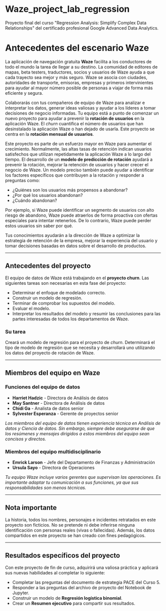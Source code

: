 # Waze_project_lab_regression
Proyecto final del curso "Regression Analysis: Simplify Complex Data Relationships" del certificado profesional  Google Advanced Data Analytics.


# Antecedentes del escenario Waze

La aplicación de navegación gratuita **Waze** facilita a los conductores de todo el mundo la tarea de llegar a su destino. La comunidad de editores de mapas, beta testers, traductores, socios y usuarios de Waze ayuda a que cada trayecto sea mejor y más seguro. Waze se asocia con ciudades, autoridades de transporte, emisoras, empresas y primeros intervinientes para ayudar al mayor número posible de personas a viajar de forma más eficiente y segura.

Colaborarás con tus compañeros de equipo de Waze para analizar e interpretar los datos, generar ideas valiosas y ayudar a los líderes a tomar decisiones de negocio informadas. Tu equipo está a punto de comenzar un nuevo proyecto para ayudar a prevenir la **rotación de usuarios** en la aplicación Waze. El *churn* cuantifica el número de usuarios que han desinstalado la aplicación Waze o han dejado de usarla. Este proyecto se centra en la **rotación mensual de usuarios**.

Este proyecto es parte de un esfuerzo mayor en Waze para aumentar el crecimiento. Normalmente, las altas tasas de retención indican usuarios satisfechos que utilizan repetidamente la aplicación Waze a lo largo del tiempo. El desarrollo de un **modelo de predicción de rotación** ayudará a prevenir la rotación, mejorar la retención de usuarios y hacer crecer el negocio de Waze. Un modelo preciso también puede ayudar a identificar los factores específicos que contribuyen a la rotación y responder a preguntas como:

- ¿Quiénes son los usuarios más propensos a abandonar?
- ¿Por qué los usuarios abandonan?
- ¿Cuándo abandonan?

Por ejemplo, si Waze puede identificar un segmento de usuarios con alto riesgo de abandono, Waze puede atraerlos de forma proactiva con ofertas especiales para intentar retenerlos. De lo contrario, Waze puede perder estos usuarios sin saber por qué.

Tus conocimientos ayudarán a la dirección de Waze a optimizar la estrategia de retención de la empresa, mejorar la experiencia del usuario y tomar decisiones basadas en datos sobre el desarrollo de productos.

---

## Antecedentes del proyecto

El equipo de datos de Waze está trabajando en el **proyecto churn**. Las siguientes tareas son necesarias en esta fase del proyecto:

- Determinar el enfoque de modelado correcto.
- Construir un modelo de regresión.
- Terminar de comprobar los supuestos del modelo.
- Evaluar el modelo.
- Interpretar los resultados del modelo y resumir las conclusiones para las partes interesadas de todos los departamentos de Waze.

### Su tarea

Creará un modelo de regresión para el proyecto de *churn*. Determinará el tipo de modelo de regresión que se necesita y desarrollará uno utilizando los datos del proyecto de rotación de Waze.

---

## Miembros del equipo en Waze

### Funciones del equipo de datos

- **Harriet Hadzic** - Directora de Análisis de datos
- **May Santner** - Directora de Análisis de datos
- **Chidi Ga** - Analista de datos senior
- **Sylvester Esperanza** - Gerente de proyectos senior

*Los miembros del equipo de datos tienen experiencia técnica en Análisis de datos y Ciencia de datos. Sin embargo, siempre debe asegurarse de que los resúmenes y mensajes dirigidos a estos miembros del equipo sean concisos y directos.*

### Miembros del equipo multidisciplinario

- **Emrick Larson** - Jefe del Departamento de Finanzas y Administración
- **Ursula Sayo** - Directora de Operaciones

*Tu equipo Waze incluye varios gerentes que supervisan las operaciones. Es importante adaptar tu comunicación a sus funciones, ya que sus responsabilidades son menos técnicas.*

---

## Nota importante

La historia, todos los nombres, personajes e incidentes retratados en este proyecto son ficticios. No se pretende ni debe inferirse ninguna identificación con personas reales (vivas o fallecidas). Además, los datos compartidos en este proyecto se han creado con fines pedagógicos.

---

## Resultados específicos del proyecto

Con este proyecto de fin de curso, adquirirá una valiosa práctica y aplicará sus nuevas habilidades al completar lo siguiente:

- Completar las preguntas del documento de estrategia PACE del Curso 5.
- Responder a las preguntas del archivo de proyecto del Notebook de Jupyter.
- Construir un modelo de **Regresión logística binomial**.
- Crear un **Resumen ejecutivo** para compartir sus resultados.
